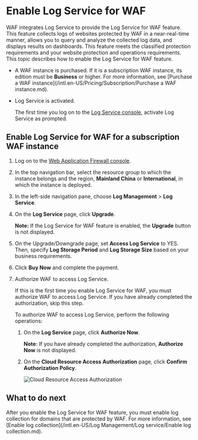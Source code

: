 # Enable Log Service for WAF

WAF integrates Log Service to provide the Log Service for WAF feature. This feature collects logs of websites protected by WAF in a near-real-time manner, allows you to query and analyze the collected log data, and displays results on dashboards. This feature meets the classified protection requirements and your website protection and operations requirements. This topic describes how to enable the Log Service for WAF feature.

-   A WAF instance is purchased. If it is a subscription WAF instance, its edition must be **Business** or higher. For more information, see [Purchase a WAF instance](/intl.en-US/Pricing/Subscription/Purchase a WAF instance.md).
-   Log Service is activated.

    The first time you log on to the [Log Service console](https://sls.console.aliyun.com), activate Log Service as prompted.


## Enable Log Service for WAF for a subscription WAF instance

1.  Log on to the [Web Application Firewall console](https://yundun.console.aliyun.com/?p=waf).

2.  In the top navigation bar, select the resource group to which the instance belongs and the region, **Mainland China** or **International**, in which the instance is deployed.

3.  In the left-side navigation pane, choose **Log Management** \> **Log Service**.

4.  On the **Log Service** page, click **Upgrade**.

    **Note:** If the Log Service for WAF feature is enabled, the **Upgrade** button is not displayed.

5.  On the Upgrade/Downgrade page, set **Access Log Service** to YES. Then, specify **Log Storage Period** and **Log Storage Size** based on your business requirements.

6.  Click **Buy Now** and complete the payment.

7.  Authorize WAF to access Log Service.

    If this is the first time you enable Log Service for WAF, you must authorize WAF to access Log Service. If you have already completed the authorization, skip this step.

    To authorize WAF to access Log Service, perform the following operations:

    1.  On the **Log Service** page, click **Authorize Now**.

        **Note:** If you have already completed the authorization, **Authorize Now** is not displayed.

    2.  On the **Cloud Resource Access Authorization** page, click **Confirm Authorization Policy**.

        ![Cloud Resource Access Authorization](https://static-aliyun-doc.oss-cn-hangzhou.aliyuncs.com/assets/img/en-US/4308101061/p21284.png)


## What to do next

After you enable the Log Service for WAF feature, you must enable log collection for domains that are protected by WAF. For more information, see [Enable log collection](/intl.en-US/Log Management/Log service/Enable log collection.md).

